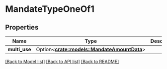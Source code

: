 # MandateTypeOneOf1

## Properties

Name | Type | Description | Notes
------------ | ------------- | ------------- | -------------
**multi_use** | Option<[**crate::models::MandateAmountData**](MandateAmountData.md)> |  | 

[[Back to Model list]](../README.md#documentation-for-models) [[Back to API list]](../README.md#documentation-for-api-endpoints) [[Back to README]](../README.md)


